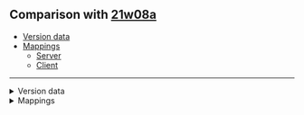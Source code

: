 ## Comparison with [21w08a](https://github.com/PixiGeko/Minecraft-generated-data/tree/21w08a)

- [Version data](#version-data)
- [Mappings](#mappings)
  - [Server](#server)
  - [Client](#client)

<hr/>
<details><summary>Version data</summary>
<table><tr><th></th><th align="left">21w08a</th><th>21w08b</th></tr><tr><td>World version</td><td><code>2697</code></td><td><code>2698</code></td></tr><tr><td>Protocol version</td><td><code>1073741840</code></td><td><code>1073741841</code></td></tr></table>
</details>
<details><summary>Mappings</summary>
<h2>Server</h2>







































































































































































































































































































































































































































































































































































































































































































































































































































































































































































































































































































































































































































































































































































































































































































































































































































































































































































































































































































































































































































































































































































































































































































































<h2>Client</h2>
</details>